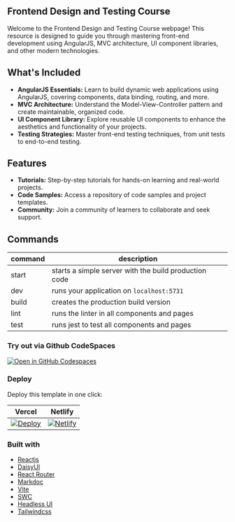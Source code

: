 ## Frontend Design and Testing Course

Welcome to the Frontend Design and Testing Course webpage! This resource is designed to guide you through mastering front-end development using AngularJS, MVC architecture, UI component libraries, and other modern technologies.

## What's Included

- **AngularJS Essentials:** Learn to build dynamic web applications using AngularJS, covering components, data binding, routing, and more.
- **MVC Architecture:** Understand the Model-View-Controller pattern and create maintainable, organized code.
- **UI Component Library:** Explore reusable UI components to enhance the aesthetics and functionality of your projects.
- **Testing Strategies:** Master front-end testing techniques, from unit tests to end-to-end testing.

## Features

- **Tutorials:** Step-by-step tutorials for hands-on learning and real-world projects.
- **Code Samples:** Access a repository of code samples and project templates.
- **Community:** Join a community of learners to collaborate and seek support.

## Commands

| command | description                                           |
| ------- | ----------------------------------------------------- |
| start   | starts a simple server with the build production code |
| dev     | runs your application on `localhost:5731`             |
| build   | creates the production build version                  |
| lint    | runs the linter in all components and pages           |
| test    | runs jest to test all components and pages            |

### Try out via Github CodeSpaces

[![Open in GitHub Codespaces](https://github.com/codespaces/badge.svg)](https://codespaces.new/sanjay7178/swe3004-fedt)

### Deploy

Deploy this template in one click:

| Vercel                                                                                                                                       | Netlify                                                                                                                                                        |
| -------------------------------------------------------------------------------------------------------------------------------------------- | -------------------------------------------------------------------------------------------------------------------------------------------------------------- |
| [![Deploy](https://vercel.com/button)](https://vercel.com/new/git/external?repository-url=https://github.com/sanjay7178/swe3004-fedt) | [![Netlify](https://www.netlify.com/img/deploy/button.svg)](https://app.netlify.com/start/deploy?repository=[https://github.com/mverissimo/next-galaxy-starter](https://github.com/sanjay7178/swe3004-fedt)) |


### Built with

- [Reactjs](https://react.dev/)
- [DaisyUI](https://daisyui.com/)
- [React Router](https://reactrouter.com/en/main)
- [Markdoc](https://markdoc.io/)
- [Vite](https://vitejs.dev/)
- [SWC](https://swc.rs/)
- [Headless UI](https://headlessui.com/)
- [Tailwindcss](https://tailwindcss.com/)
